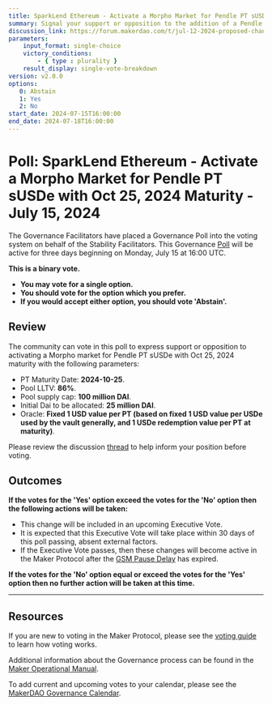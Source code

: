 ```yaml
---
title: SparkLend Ethereum - Activate a Morpho Market for Pendle PT sUSDe with Oct 25, 2024 Maturity - July 15, 2024
summary: Signal your support or opposition to the addition of a Pendle PT sUSDe with October 25, 2024 maturity market to the Morpho Spark DAI Vault.
discussion_link: https://forum.makerdao.com/t/jul-12-2024-proposed-changes-to-spark-for-upcoming-spell/24635
parameters:
    input_format: single-choice
    victory_conditions:
        - { type : plurality }
    result_display: single-vote-breakdown
version: v2.0.0
options:
   0: Abstain
   1: Yes
   2: No
start_date: 2024-07-15T16:00:00
end_date: 2024-07-18T16:00:00
---
```

# Poll: SparkLend Ethereum - Activate a Morpho Market for Pendle PT sUSDe with Oct 25, 2024 Maturity - July 15, 2024

The Governance Facilitators have placed a Governance Poll into the voting system on behalf of the Stability Facilitators. This Governance [Poll](https://manual.makerdao.com/governance/governance-cycle/weekly-governance-cycle#weekly-governance-cycle-definitions-mip16c1) will be active for three days beginning on Monday, July 15 at 16:00 UTC.

**This is a binary vote.**

- **You may vote for a single option.**
- **You should vote for the option which you prefer.**
- **If you would accept either option, you should vote 'Abstain'.**

## Review

The community can vote in this poll to express support or opposition to activating a Morpho market for Pendle PT sUSDe with Oct 25, 2024 maturity with the following parameters:

- PT Maturity Date: **2024-10-25**.
- Pool LLTV: **86%**.
- Pool supply cap: **100 million DAI**.
- Initial Dai to be allocated: **25 million DAI**.
- Oracle: **Fixed 1 USD value per PT (based on fixed 1 USD value per USDe used by the vault generally, and 1 USDe redemption value per PT at maturity)**.

Please review the discussion [thread](https://forum.makerdao.com/t/jul-12-2024-proposed-changes-to-spark-for-upcoming-spell/24635) to help inform your position before voting.

## Outcomes

**If the votes for the 'Yes' option exceed the votes for the 'No' option then the following actions will be taken:**

- This change will be included in an upcoming Executive Vote.
- It is expected that this Executive Vote will take place within 30 days of this poll passing, absent external factors.
- If the Executive Vote passes, then these changes will become active in the Maker Protocol after the [GSM Pause Delay](https://manual.makerdao.com/parameter-index/core/param-gsm-pause-delay) has expired.

**If the votes for the 'No' option equal or exceed the votes for the 'Yes' option then no further action will be taken at this time.**

---

## Resources

If you are new to voting in the Maker Protocol, please see the [voting guide](https://manual.makerdao.com/governance/voting-in-makerdao/on-chain-governance) to learn how voting works.

Additional information about the Governance process can be found in the [Maker Operational Manual](https://manual.makerdao.com).

To add current and upcoming votes to your calendar, please see the [MakerDAO Governance Calendar](https://manual.makerdao.com/makerdao/calendars/governance-calendar).
